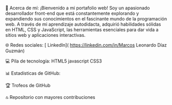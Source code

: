 💫 Acerca de mí:
¡Bienvenido a mi portafolio web! Soy un apasionado desarrollador front-end que está constantemente explorando y expandiendo sus conocimientos en el fascinante mundo de la programación web. A través de mi aprendizaje autodidacta, adquirió habilidades sólidas en HTML, CSS y JavaScript, las herramientas esenciales para dar vida a sitios web y aplicaciones interactivas.

🌐 Redes sociales:
[ LinkedIn]( https://linkedin.com/in/Marcos Leonardo Díaz Guzmán)

💻 Pila de tecnología:
HTML5 javascript CSS3

📊 Estadísticas de GitHub:






🏆 Trofeos de GitHub


🔝 Repositorio con mayores contribuciones
